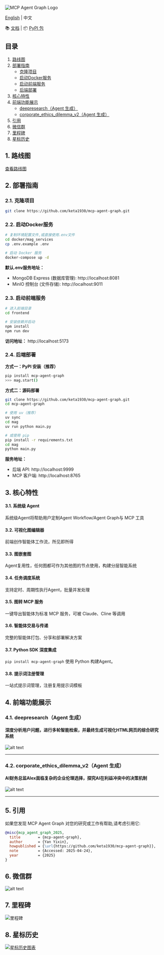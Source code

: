 ![MCP Agent Graph Logo](assets/logo.png)

[English](README.md) | 中文

📚 [文档](https://keta1930.github.io/mcp-agent-graph/#) | 📦 [PyPI 包](https://pypi.org/project/mcp-agent-graph/)

## 目录

1. [路线图](#1-路线图)
2. [部署指南](#2-部署指南)
   - [克隆项目](#21-克隆项目)
   - [启动Docker服务](#22-启动docker服务)
   - [启动前端服务](#23-启动前端服务)
   - [后端部署](#24-后端部署)
3. [核心特性](#3-核心特性)
4. [前端功能展示](#4-前端功能展示)
   - [deepresearch（Agent 生成）](#41-deepresearchagent-生成)
   - [corporate_ethics_dilemma_v2（Agent 生成）](#42-corporate_ethics_dilemma_v2agent-生成)
5. [引用](#5-引用)
6. [微信群](#6-微信群)
7. [里程碑](#7-里程碑)
8. [星标历史](#8-星标历史)

## 1. 路线图

[查看路线图](assets/roadmap_zh.md)

## 2. 部署指南

### 2.1. 克隆项目
```bash
git clone https://github.com/keta1930/mcp-agent-graph.git
```

### 2.2. 启动Docker服务

```bash
# 复制环境配置文件,或直接使用.env文件
cd docker/mag_services
cp .env.example .env

# 启动 Docker 服务
docker-compose up -d
```

**默认.env服务地址：**
- MongoDB Express (数据库管理): http://localhost:8081
- MinIO 控制台 (文件存储): http://localhost:9011

### 2.3. 启动前端服务

```bash
# 进入前端目录
cd frontend

# 安装依赖并启动
npm install
npm run dev
```

**访问地址：** http://localhost:5173

### 2.4. 后端部署

**方式一：PyPI 安装（推荐）**
```bash
pip install mcp-agent-graph
>>> mag.start()
```
**方式二：源码部署**
```bash
git clone https://github.com/keta1930/mcp-agent-graph.git
cd mcp-agent-graph

# 使用 uv（推荐）
uv sync
cd mag
uv run python main.py

# 或使用 pip
pip install -r requirements.txt
cd mag
python main.py
```

**服务地址：**
- 后端 API: http://localhost:9999
- MCP 客户端: http://localhost:8765

## 3. 核心特性

#### 3.1. 系统级 Agent
系统级Agent将帮助用户定制Agent Workflow/Agent Graph与 MCP 工具

#### 3.2. 可视化图编辑器
前端创作智能体工作流，所见即所得

#### 3.3. 图嵌套图
Agent复用性，任何图都可作为其他图的节点使用，构建分层智能系统

#### 3.4. 任务调度系统
支持定时、周期性执行Agent，批量并发处理

#### 3.5. 图转 MCP 服务
一键导出智能体为标准 MCP 服务，可被 Claude、Cline 等调用

#### 3.6. 智能体交易与传递
完整的智能体打包、分享和部署解决方案

#### 3.7. Python SDK 深度集成
`pip install mcp-agent-graph` 使用 Python 构建Agent。

#### 3.8. 提示词注册管理
一站式提示词管理，注册复用提示词模板

## 4. 前端功能展示

### 4.1. deepresearch（Agent 生成）
#### 深度分析用户问题，进行多轮智能检索，并最终生成可视化HTML网页的综合研究系统
![alt text](appendix/deepresearch.png)

---
### 4.2. corporate_ethics_dilemma_v2（Agent 生成）
#### AI财务总监Alex面临复杂的企业伦理选择，探究AI在利益冲突中的决策机制
![alt text](appendix/corporate_ethics_dilemma_v2.png)

---

## 5. 引用

如果您发现 MCP Agent Graph 对您的研究或工作有帮助,请考虑引用它:

```bibtex
@misc{mcp_agent_graph_2025,
  title        = {mcp-agent-graph},
  author       = {Yan Yixin},
  howpublished = {\url{https://github.com/keta1930/mcp-agent-graph}},
  note         = {Accessed: 2025-04-24},
  year         = {2025}
}
```

## 6. 微信群
![alt text](./assets/wechat.jpg)

## 7. 里程碑

![里程碑](assets/milestone-zh.png)

## 8. 星标历史

[![星标历史图表](https://api.star-history.com/svg?repos=keta1930/mcp-agent-graph&type=Date)](https://www.star-history.com/#keta1930-mcp-agent-graph&Date)
